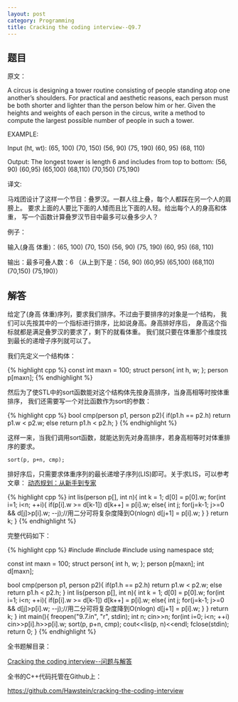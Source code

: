 ```yaml
---
layout: post
category: Programming
title: Cracking the coding interview--Q9.7
---
```


## 题目

原文：

A circus is designing a tower routine consisting of people standing 
atop one another’s shoulders. For practical and aesthetic reasons, 
each person must be both shorter and lighter than the person below 
him or her. Given the heights and weights of each person in the 
circus, write a method to compute the largest possible number of 
people in such a tower.

EXAMPLE:

Input (ht, wt): (65, 100) (70, 150) (56, 90) (75, 190) (60, 95) 
(68, 110)

Output: The longest tower is length 6 and includes from top to 
bottom: (56, 90) (60,95) (65,100) (68,110) (70,150) (75,190)

译文:

马戏团设计了这样一个节目：叠罗汉。一群人往上叠，每个人都踩在另一个人的肩膀上。
要求上面的人要比下面的人矮而且比下面的人轻。给出每个人的身高和体重，
写一个函数计算叠罗汉节目中最多可以叠多少人？

例子：

输入(身高 体重)：(65, 100) (70, 150) (56, 90) (75, 190) (60, 95) 
(68, 110)

输出：最多可叠人数：6 （从上到下是：(56, 90) (60,95) (65,100) (68,110) 
(70,150) (75,190)）

## 解答

给定了(身高 体重)序列，要求我们排序。不过由于要排序的对象是一个结构，
我们可以先按其中的一个指标进行排序，比如说身高。身高排好序后，
身高这个指标就都是满足叠罗汉的要求了，剩下的就看体重。
我们就只要在体重那个维度找到最长的递增子序列就可以了。

我们先定义一个结构体：

{% highlight cpp %}
const int maxn = 100;
struct person{
    int h, w;
};
person p[maxn];
{% endhighlight %}

然后为了使STL中的sort函数能对这个结构体先按身高排序，当身高相等时按体重排序，
我们还需要写一个对比函数作为sort的参数：

{% highlight cpp %}
bool cmp(person p1, person p2){
    if(p1.h == p2.h) return p1.w < p2.w;
    else return p1.h < p2.h;
}
{% endhighlight %}

这样一来，当我们调用sort函数，就能达到先对身高排序，若身高相等时对体重排序的要求。

	sort(p, p+n, cmp);
	
排好序后，只需要求体重序列的最长递增子序列(LIS)即可。关于求LIS，可以参考文章：
[动态规划：从新手到专家](/posts/dp-novice-to-advanced.html)

{% highlight cpp %}
int lis(person p[], int n){
    int k = 1;
    d[0] = p[0].w;
    for(int i=1; i<n; ++i){
        if(p[i].w >= d[k-1]) d[k++] = p[i].w;
        else{
            int j;
            for(j=k-1; j>=0 && d[j]>p[i].w; --j);//用二分可将复杂度降到O(nlogn)
            d[j+1] = p[i].w;
        }
    }
    return k;
}
{% endhighlight %}

完整代码如下：

{% highlight cpp %}
#include <iostream>
#include <cstdio>
#include <algorithm>
using namespace std;

const int maxn = 100;
struct person{
    int h, w;
};
person p[maxn];
int d[maxn];

bool cmp(person p1, person p2){
    if(p1.h == p2.h) return p1.w < p2.w;
    else return p1.h < p2.h;
}
int lis(person p[], int n){
    int k = 1;
    d[0] = p[0].w;
    for(int i=1; i<n; ++i){
        if(p[i].w >= d[k-1]) d[k++] = p[i].w;
        else{
            int j;
            for(j=k-1; j>=0 && d[j]>p[i].w; --j);//用二分可将复杂度降到O(nlogn)
            d[j+1] = p[i].w;
        }
    }
    return k;
}
int main(){
    freopen("9.7.in", "r", stdin);
    int n;
    cin>>n;
    for(int i=0; i<n; ++i)
        cin>>p[i].h>>p[i].w;
    sort(p, p+n, cmp);
    cout<<lis(p, n)<<endl;
    fclose(stdin);
    return 0;
}
{% endhighlight %}

全书题解目录：

[Cracking the coding interview--问题与解答](/posts/ctci-solutions-contents.html)

全书的C++代码托管在Github上：

<https://github.com/Hawstein/cracking-the-coding-interview>
